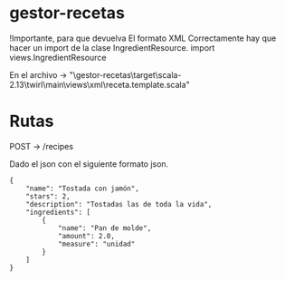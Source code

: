 # gestor-recetas
 
!Importante, para que devuelva El formato XML Correctamente hay que hacer un import de la clase IngredientResource.
 import views.IngredientResource
 
 En el archivo -> "\gestor-recetas\target\scala-2.13\twirl\main\views\xml\receta.template.scala"


# Rutas

POST -> /recipes

  Dado el json con el siguiente formato
json.

    {
    	"name": "Tostada con jamón",
    	"stars": 2,
    	"description": "Tostadas las de toda la vida",
    	"ingredients": [
      	 	{
            	"name": "Pan de molde",
            	"amount": 2.0,
            	"measure": "unidad"
        	}
    	]
	}
    
    
